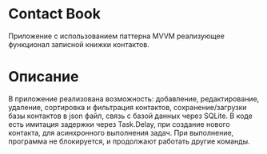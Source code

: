 # Contact Book
Приложение с использованием паттерна MVVM реализующее функционал записной книжки контактов. 

# Описание
В приложение реализована возможность: добавление, редактирование, удаление, сортировка и фильтрация контактов, сохранение/загрузки базы контактов в json файл, связь с базой данных через SQLite.
В коде есть имитация задержки через Task.Delay, при создание нового контакта, для асинхронного выполнения задач. При выполнение, программа не блокируется, и продолжают работать другие команды.
